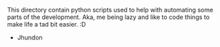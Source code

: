 This directory contain python scripts used to help with automating some parts of the development. Aka, me being lazy and like to code things to make life a tad bit easier. :D

- Jhundon
